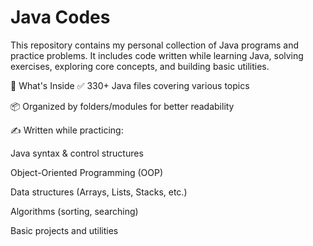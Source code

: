 # Java Codes

This repository contains my personal collection of Java programs and practice problems. It includes code written while learning Java, solving exercises, exploring core concepts, and building basic utilities.

📂 What's Inside
✅ 330+ Java files covering various topics

📦 Organized by folders/modules for better readability

✍️ Written while practicing:

Java syntax & control structures

Object-Oriented Programming (OOP)

Data structures (Arrays, Lists, Stacks, etc.)

Algorithms (sorting, searching)

Basic projects and utilities
